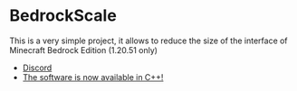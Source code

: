 # BedrockScale
This is a very simple project, it allows to reduce the size of the interface of Minecraft Bedrock Edition (1.20.51 only)

- [Discord](https://discord.gg/musui)
- [The software is now available in C++!](https://github.com/Zwuiix-cmd/BedrockScale/tree/cpp)
